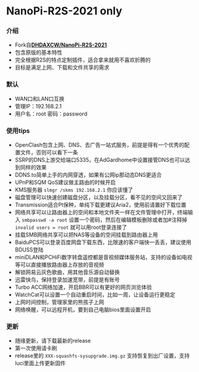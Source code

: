 # NanoPi-R2S-2021 only

### 介绍
- Fork自[**DHDAXCW/NanoPi-R2S-2021**](https://github.com/DHDAXCW/NanoPi-R2S-2021)
- 包含原版的基本特性
- 完全根据R2S的特点定制插件，适合拿来就用不喜欢折腾的
- 目标是满足上网、下载和文件共享的需求
### 默认
- WAN口和LAN口互换
- 管理IP：192.168.2.1
- 用户名：root 密码：password
### 使用tips
- OpenClash包含上网、DNS、去广告一站式服务，前提是得有一个优秀的配置文件，否则可以看下一条
- SSRP的DNS上游交给端口5335，在AdGardhome中设置接管DNS也可以达到同样的效果
- DDNS.to简单上手的内网穿透，如果有公网ip那动态DNS更适合
- UPnP和SQM QoS建议做主路由的时候开启
- KMS服务器 `slmgr /skms 192.168.2.1` 你应该懂了
- 磁盘管理可以快速创建磁盘分区，以及挂载分区，看不见的空间又回来了
- Transmission适合Pt保种，单纯下载更建议Aria2，使用前请置好下载位置
- 网络共享可以让路由器上的空间和本地文件夹一样在文件管理中打开，终端输入 `smbpasswd -a root` 设置一个密码，然后在编辑模板删除或者加#注释掉 `invalid users = root` 就可以用root登录连接了
- 挂载SMB网络共享可以把NAS等设备的空间挂载到路由器上用
- BaiduPCS可以登录百度网盘下载东西，比限速的客户端快一丢丢，建议使用BDUSS登陆
- miniDLAN和PCHiFi数字转盘遥控都是音视频媒体服务站，支持的设备如电视等可以直接播放路由器上存放的音视频
- 解锁网易云灰色歌曲，用其他音乐源自动替换
- 迅雷快鸟，保持登录加速宽带，前提是有账号
- Turbo ACC网络加速，开启BBR可以有更好的网页浏览体验
- WatchCat可以设置一个自动重启时间，比如一周，让设备运行更稳定
- 上网时间控制，管理家里的熊孩子上网
- 网络唤醒，可以远程开机，要到自己电脑bios里面设置开启
### 更新
- 随缘更新，请下载最新的release
- 第一次使用请卡刷
- release里的 `XXX-squashfs-sysupgrade.img.gz` 支持恢复到出厂设置，支持luci里面上传更新固件
